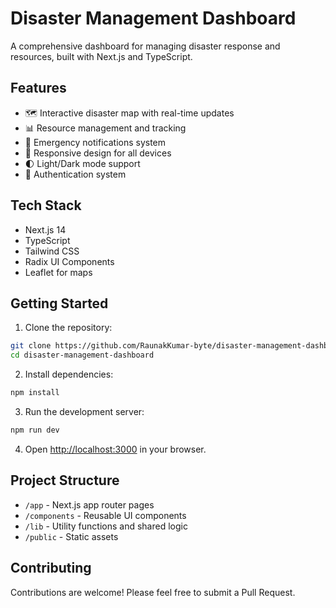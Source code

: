 # Disaster Management Dashboard

A comprehensive dashboard for managing disaster response and resources, built with Next.js and TypeScript.

## Features

- 🗺️ Interactive disaster map with real-time updates
- 📊 Resource management and tracking
- 🚨 Emergency notifications system
- 📱 Responsive design for all devices
- 🌓 Light/Dark mode support
- 🔐 Authentication system

## Tech Stack

- Next.js 14
- TypeScript
- Tailwind CSS
- Radix UI Components
- Leaflet for maps

## Getting Started

1. Clone the repository:
```bash
git clone https://github.com/RaunakKumar-byte/disaster-management-dashboard.git
cd disaster-management-dashboard
```

2. Install dependencies:
```bash
npm install
```

3. Run the development server:
```bash
npm run dev
```

4. Open [http://localhost:3000](http://localhost:3000) in your browser.

## Project Structure

- `/app` - Next.js app router pages
- `/components` - Reusable UI components
- `/lib` - Utility functions and shared logic
- `/public` - Static assets

## Contributing

Contributions are welcome! Please feel free to submit a Pull Request.
